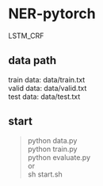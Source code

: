 # NER-pytorch
LSTM_CRF
## data path
train data: data/train.txt<br>
valid data: data/valid.txt<br>
test data: data/test.txt<br>

## start
> python data.py<br>
> python train.py<br>
> python evaluate.py<br>
or<br>
> sh start.sh<br>
